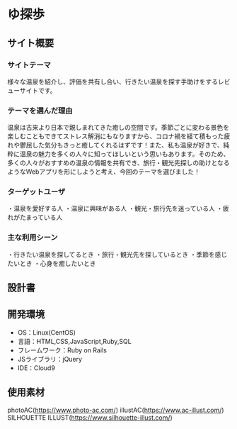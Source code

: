 # ゆ探歩

## サイト概要
### サイトテーマ
様々な温泉を紹介し、評価を共有し合い、行きたい温泉を探す手助けをするレビューサイトです。

### テーマを選んだ理由
温泉は古来より日本で親しまれてきた癒しの空間です。季節ごとに変わる景色を楽しむこともできてストレス解消にもなりますから、コロナ禍を経て積もった疲れや鬱屈した気分もきっと癒してくれるはずです！また、私も温泉が好きで、純粋に温泉の魅力を多くの人々に知ってほしいという思いもあります。そのため、多くの人々がおすすめの温泉の情報を共有でき、旅行・観光先探しの助けとなるようなWebアプリを形にしようと考え、今回のテーマを選びました！

### ターゲットユーザ
・温泉を愛好する人
・温泉に興味がある人
・観光・旅行先を迷っている人
・疲れがたまっている人

### 主な利用シーン
・行きたい温泉を探してるとき
・旅行・観光先を探しているとき
・季節を感じたいとき
・心身を癒したいとき

## 設計書

## 開発環境
- OS：Linux(CentOS)
- 言語：HTML,CSS,JavaScript,Ruby,SQL
- フレームワーク：Ruby on Rails
- JSライブラリ：jQuery
- IDE：Cloud9

## 使用素材
photoAC(https://www.photo-ac.com/)
illustAC(https://www.ac-illust.com/)
SILHOUETTE ILLUST(https://www.silhouette-illust.com/)